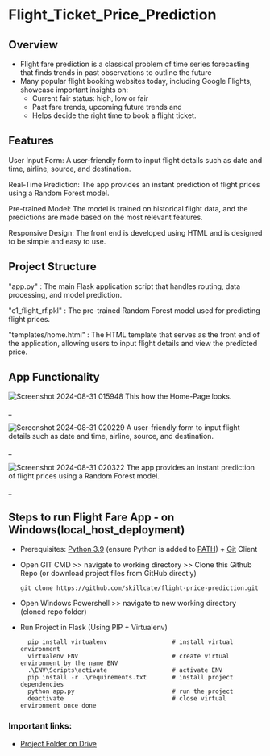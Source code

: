 # Flight_Ticket_Price_Prediction
## Overview
* Flight fare prediction is a classical problem of time series forecasting that finds trends in past observations to outline the future
* Many popular flight booking websites today, including Google Flights, showcase important insights on:
  * Current fair status: high, low or fair
  * Past fare trends, upcoming future trends and 
  * Helps decide the right time to book a flight ticket.
## Features
User Input Form: A user-friendly form to input flight details such as date and time, airline, source, and destination.

Real-Time Prediction: The app provides an instant prediction of flight prices using a Random Forest model.

Pre-trained Model: The model is trained on historical flight data, and the predictions are made based on the most relevant features.

Responsive Design: The front end is developed using HTML and is designed to be simple and easy to use.

## Project Structure
"app.py" : The main Flask application script that handles routing, data processing, and model prediction.

"c1_flight_rf.pkl" : The pre-trained Random Forest model used for predicting flight prices.

"templates/home.html" : The HTML template that serves as the front end of the application, allowing users to input flight details and view the predicted price.

## App Functionality
![Screenshot 2024-08-31 015948](https://github.com/user-attachments/assets/c48c2111-1689-4920-a843-5ec4aad5862e)
This how the Home-Page looks.

_

![Screenshot 2024-08-31 020229](https://github.com/user-attachments/assets/15f60752-95dc-45f6-b59c-e0f119298776)
A user-friendly form to input flight details such as date and time, airline, source, and destination.

_

![Screenshot 2024-08-31 020322](https://github.com/user-attachments/assets/46b653e4-aa0c-400b-958f-00a09c20386e)
The app provides an instant prediction of flight prices using a Random Forest model.

_

## Steps to run Flight Fare App - on Windows(local_host_deployment)

* Prerequisites: [Python 3.9](https://www.python.org/downloads/) (ensure Python is added to [PATH](https://medium.com/co-learning-lounge/how-to-download-install-python-on-windows-2021-44a707994013)) + [Git](https://git-scm.com/downloads) Client 
* Open GIT CMD >> navigate to working directory >> Clone this Github Repo (or download project files from GitHub directly)

      git clone https://github.com/skillcate/flight-price-prediction.git  
* Open Windows Powershell >> navigate to new working directory (cloned repo folder)
* Run Project in Flask (Using PIP + Virtualenv)
 
        pip install virtualenv                  # install virtual environment        
        virtualenv ENV                          # create virtual environment by the name ENV
        .\ENV\Scripts\activate                  # activate ENV
        pip install -r .\requirements.txt       # install project dependencies
        python app.py                           # run the project
        deactivate                              # close virtual environment once done
  

### Important links:
* [Project Folder on Drive](https://drive.google.com/drive/folders/1vnapi048bbmoXyoxOLLX6W_tA6a1uQ9w?usp=sharing)

